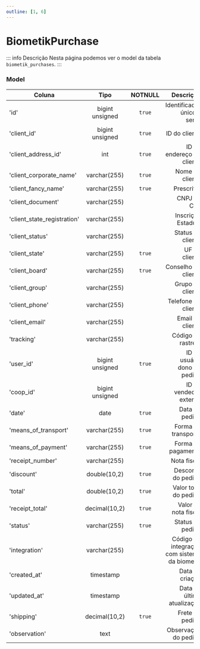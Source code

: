 ```yaml
---
outline: [1, 6]
---
```


# BiometikPurchase

::: info Descrição
Nesta página podemos ver o model da tabela `biometik_purchases`.
:::

### Model

| Coluna                      |       Tipo       | NOTNULL |                                    Descrição |
| --------------------------- | :--------------: | :-----: | -------------------------------------------: |
| 'id'                        | bigint unsigned |  `true`   |                 Identificador único e serial |
| 'client_id'                 | bigint unsigned |  `true`   |                            ID do cliente |
| 'client_address_id'         |       int       |  `true`   |                ID do endereço do cliente |
| 'client_corporate_name'     |  varchar(255)   |  `true`   |                              Nome do cliente |
| 'client_fancy_name'         |  varchar(255)   |  `true`   |                                   Prescritor |
| 'client_document'           |  varchar(255)   |         |                                  CNPJ ou CPF |
| 'client_state_registration' |  varchar(255)   |         |                           Inscrição Estadual |
| 'client_status'             |  varchar(255)   |         |                            Status do cliente |
| 'client_state'              |  varchar(255)   |  `true`   |                                UF do cliente |
| 'client_board'              |  varchar(255)   |  `true`   |                          Conselho do cliente |
| 'client_group'              |  varchar(255)   |         |                             Grupo do cliente |
| 'client_phone'              |  varchar(255)   |         |                          Telefone do cliente |
| 'client_email'              |  varchar(255)   |         |                             Email do cliente |
| 'tracking'                  |  varchar(255)   |         |                           Código de rastreio |
| 'user_id'                   | bigint unsigned |  `true`   |                 ID do usuário dono do pedido |
| 'coop_id'                   | bigint unsigned |         |                       ID do vendedor externo |
| 'date'                      |      date       |  `true`   |                               Data do pedido |
| 'means_of_transport'        |  varchar(255)   |  `true`   |                          Forma de transporte |
| 'means_of_payment'          |  varchar(255)   |  `true`   |                           Forma de pagamento |
| 'receipt_number'            |  varchar(255)   |         |                                  Nota fiscal |
| 'discount'                  |  double(10,2)   |  `true`   |                           Desconto do pedido |
| 'total'                     |  double(10,2)   |  `true`   |                        Valor total do pedido |
| 'receipt_total'             |  decimal(10,2)  |  `true`   |                         Valor da nota fiscal |
| 'status'                    |  varchar(255)   |  `true`   |                             Status do pedido |
| 'integration'               |  varchar(255)   |         | Código de integração com sistema da biometik |
| 'created_at'                |    timestamp    |         |                              Data de criação |
| 'updated_at'                |    timestamp    |         |                    Data da última atualização |
| 'shipping'                  |  decimal(10,2)  |  `true`   |                              Frete do pedido |
| 'observation'               |      text       |         |                         Observação do pedido |
